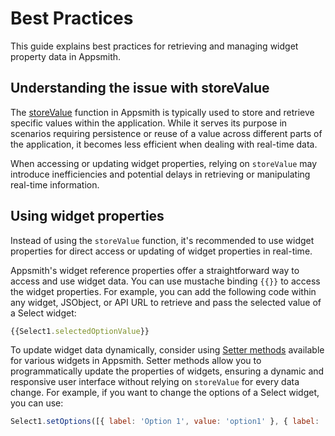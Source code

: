 # Best Practices

This guide explains best practices for retrieving and managing widget property data in Appsmith.



## Understanding the issue with storeValue

The [storeValue](/reference/appsmith-framework/widget-actions/store-value) function in Appsmith is typically used to store and retrieve specific values within the application. While it serves its purpose in scenarios requiring persistence or reuse of a value across different parts of the application, it becomes less efficient when dealing with real-time data. 

When accessing or updating widget properties, relying on `storeValue` may introduce inefficiencies and potential delays in retrieving or manipulating real-time information. 


## Using widget properties

Instead of using the `storeValue` function, it's recommended to use widget properties for direct access or updating of widget properties in real-time. 

Appsmith's widget reference properties offer a straightforward way to access and use widget data. You can use mustache binding `{{}}` to access the widget properties. For example, you can add the following code within any widget, JSObject, or API URL to retrieve and pass the selected value of a Select widget:

```js
{{Select1.selectedOptionValue}}
```



To update widget data dynamically, consider using [Setter methods](/core-concepts/building-ui/dynamic-ui#using-setters-methods) available for various widgets in Appsmith. Setter methods allow you to programmatically update the properties of widgets, ensuring a dynamic and responsive user interface without relying on `storeValue` for every data change. For example, if you want to change the options of a Select widget, you can use:

```js
Select1.setOptions([{ label: 'Option 1', value: 'option1' }, { label: 'Option 2', value: 'option2' }])
```



